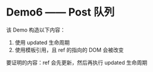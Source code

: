 # Demo6 —— Post 队列

该 Demo 构造以下内容：
1. 使用 updated 生命周期
2. 使用模板引用，且 ref 的指向的 DOM 会被改变

要证明的内容：ref 会先更新，然后再执行 updated 生命周期

